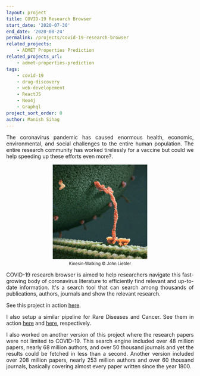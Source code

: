```yaml
---
layout: project
title: COVID-19 Research Browser
start_date: '2020-07-30'
end_date: '2020-08-24'
permalink: /projects/covid-19-research-browser
related_projects: 
    - ADMET Properties Prediction
related_projects_url: 
    - admet-properties-prediction
tags: 
    - covid-19
    - drug-discovery
    - web-developement
    - ReactJS
    - Neo4j
    - Graphql
project_sort_order: 0
author: Manish Sihag
---
```


<p style="text-align: justify">The coronavirus pandemic has caused enormous health, economic, environmental, and social challenges to the entire human population. The entire research community has worked tirelessly for a vaccine but could we help speeding up these efforts even more?.</p>

<figure>
    <img src="/assets/img/corona-virus.gif"
         style="display: block; margin-left: auto; margin-right: auto; width: 60%; margin-bottom: 0.3rem"
         alt=""/>
         <figcaption style="text-align: center; margin-top: 0; font-size: 0.7rem">Kinesin-Walking © John Liebler</figcaption>
</figure>

<p style="text-align: justify">COVID-19 research browser is aimed to help researchers navigate this fast-growing body of coronavirus literature to efficiently find relevant and up-to-date information. It's a search tool that can search among thousands of publications, authors, journals and show the relevant research.</p>

<p style="text-align: justify">See this project in action <a href="https://covid.hub.aganitha.ai/research" target="_blank">here</a>.</p>

<p style="text-align: justify">I also setup a similar pipeline for Rare Diseases and Cancer. See them in action <a href="https://rdhub.hub.aganitha.ai/research" target="_blank">here</a> and <a href="https://oncology-gu.hpc.aganitha.ai/research-browser" target="_blank">here</a>, respectively.</p>

<p style="text-align: justify">I also worked on another version of this project where the research papers were not limited to COVID-19. This search engine included over 48 million papers, nearly 68 million authors, and over 50 thousand journals and yet the results could be fetched in less than a second. Another version included over 208 million papers, nearly 253 million authors and over 60 thousand journals, basically covering almost every paper written since the year 1800.</p>
